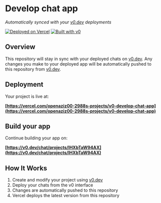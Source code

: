 # Develop chat app

*Automatically synced with your [v0.dev](https://v0.dev) deployments*

[![Deployed on Vercel](https://img.shields.io/badge/Deployed%20on-Vercel-black?style=for-the-badge&logo=vercel)](https://vercel.com/openaziz00-2988s-projects/v0-develop-chat-app)
[![Built with v0](https://img.shields.io/badge/Built%20with-v0.dev-black?style=for-the-badge)](https://v0.dev/chat/projects/IHXbTaW94AX)

## Overview

This repository will stay in sync with your deployed chats on [v0.dev](https://v0.dev).
Any changes you make to your deployed app will be automatically pushed to this repository from [v0.dev](https://v0.dev).

## Deployment

Your project is live at:

**[https://vercel.com/openaziz00-2988s-projects/v0-develop-chat-app](https://vercel.com/openaziz00-2988s-projects/v0-develop-chat-app)**

## Build your app

Continue building your app on:

**[https://v0.dev/chat/projects/IHXbTaW94AX](https://v0.dev/chat/projects/IHXbTaW94AX)**

## How It Works

1. Create and modify your project using [v0.dev](https://v0.dev)
2. Deploy your chats from the v0 interface
3. Changes are automatically pushed to this repository
4. Vercel deploys the latest version from this repository
